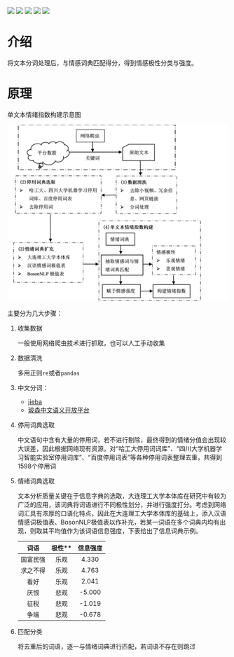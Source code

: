 <a href="https://www.python.org/downloads/"><img  src="https://img.shields.io/badge/python-3.6%2B-brightgreen"></a>
<a href="https://github.com/fxsjy/jieba"><img src="https://img.shields.io/badge/jieba-0.42.1-blue"></a>
<a href="https://github.com/pandas-dev/pandas"><img src="https://img.shields.io/badge/pandas-1.0.1-yellow"></a>
<a href="https://pypi.org/project/wordcloud/"><img src="https://img.shields.io/badge/wordcloud-1.6.0-blue"></a>
<a href="https://github.com/matplotlib/matplotlib"><img src="https://img.shields.io/badge/matplotlib-3.1.3-blue"></a>

# 介绍

将文本分词处理后，与情感词典匹配得分，得到情感极性分类与强度。

# 原理

单文本情绪指数构建示意图

<div align=center><img src= "https://raw.githubusercontent.com/lei940324/picture/master/typora202004/13/154213-136410.png" width="750"></div>

主要分为几大步骤：

1. 收集数据

   一般使用网络爬虫技术进行抓取，也可以人工手动收集

2. 数据清洗

   多用正则`re`或者`pandas`

3. 中文分词：

   * [jieba](https://github.com/fxsjy/jieba)
   * [玻森中文语义开放平台](https://bosonnlp.com/)

4. 停用词典选取

   中文语句中含有大量的停用词，若不进行剔除，最终得到的情绪分值会出现较大误差，因此根据网络现有资源，对“哈工大停用词词库”、“四川大学机器学习智能实验室停用词库”、“百度停用词表”等各种停用词表整理去重，共得到1598个停用词

5. 情绪词典选取

   文本分析质量关键在于信息字典的选取，大连理工大学本体库在研究中有较为广泛的应用，该词典将词语进行不同极性划分，并进行强度打分。考虑到网络词汇具有浓厚的口语化特点，因此在大连理工大学本体库的基础上，添入汉语情感词极值表、BosonNLP极值表以作补充，若某一词语在多个词典内均有出现，则取其平均值作为该词语信息强度，下表给出了信息词典示例。

   |   词语   | 极性** | **信息强度** |
   | :------: | :----: | :----------: |
   | 国富民强 |  乐观  |    4.330     |
   | 求之不得 |  乐观  |    4.763     |
   |   看好   |  乐观  |    2.041     |
   |   厌恨   |  悲观  |    -5.000    |
   |   征税   |  悲观  |    -1.019    |
   |   争端   |  悲观  |    -0.678    |

6. 匹配分类

   将去重后的词语，逐一与情绪词典进行匹配，若词语不存在则跳过